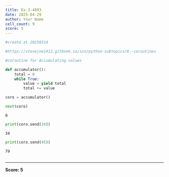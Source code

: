 ```yaml
---
title: Ex-3-4893
date: 2025-04-29
author: Your Name
cell_count: 9
score: 5
---
```


```python
#creatd at 20250314
```


```python
#https://stevejoe1412.gitbook.io/ssn/python-subtopics/8.-coroutines
```


```python
#coroutine for Accumulating values
```


```python
def accumulator():
    total = 0
    while True:
        value = yield total 
        total += value
```


```python
coro = accumulator()
```


```python
next(coro)
```




    0




```python
print(coro.send(34))
```

    34



```python
print(coro.send(45))
```

    79



```python

```


---
**Score: 5**